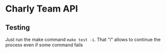 # Charly Team API

## Testing

Just run the make command ```make test -i```. That "i" allows to continue the process even if some command fails
